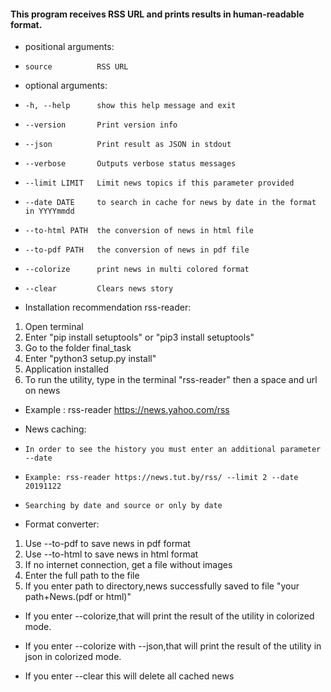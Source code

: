 
#### This program receives RSS URL and prints results in human-readable format.

- positional arguments:
+     source          RSS URL

- optional arguments:
+     -h, --help      show this help message and exit
+     --version       Print version info
+     --json          Print result as JSON in stdout
+     --verbose       Outputs verbose status messages
+     --limit LIMIT   Limit news topics if this parameter provided
+     --date DATE     to search in cache for news by date in the format in YYYYmmdd
+     --to-html PATH  the conversion of news in html file
+     --to-pdf PATH   the conversion of news in pdf file
+     --colorize      print news in multi colored format
+     --clear         Clears news story



-  Installation recommendation rss-reader:
1.  Open terminal 
2. Enter "pip install setuptools" or "pip3 install setuptools"
3. Go to the folder final_task
4. Enter "python3 setup.py install"
5. Application installed
6. To run the utility, type in the terminal "rss-reader" then a space and url on news
- Example : rss-reader  https://news.yahoo.com/rss

- News caching: 
+     In order to see the history you must enter an additional parameter --date
+     Example: rss-reader https://news.tut.by/rss/ --limit 2 --date 20191122
+     Searching by date and source or only by date

- Format converter:
1. Use --to-pdf to save news in pdf format
2. Use --to-html to save news in html format
3. If no internet connection, get a file without images
4. Enter the full path to the file 
5. If you enter path to directory,news successfully saved to file "your path+News.(pdf or html)"

- If you enter --colorize,that will print the result of the utility in colorized mode.
- If you enter --colorize with --json,that will print the result of the utility in json in colorized mode.

- If you enter --clear this will delete all cached news



